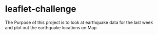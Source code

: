 # leaflet-challenge
The Purpose of this project is to look at earthquake data for the last week and plot out the earthquake locations on Map
